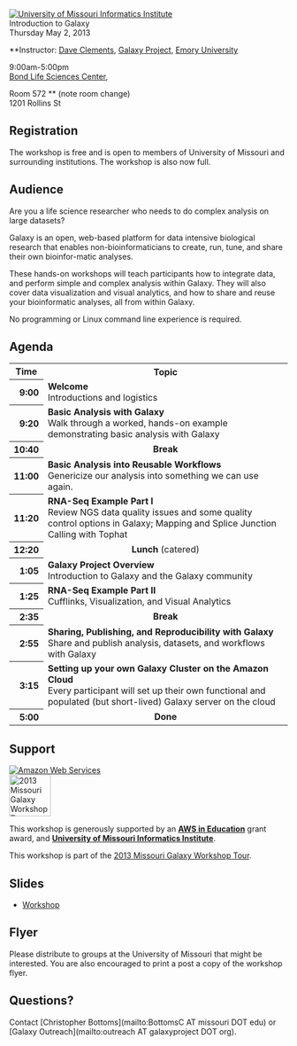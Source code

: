 <div class='center'>
<a href='http://muii.missouri.edu/'><img src="/src/Images/Logos/UMissouriInformaticsBanner.png" alt="University of Missouri Informatics Institute"  /></a>

<div class='title'>Introduction to Galaxy<br /> Thursday May 2, 2013</div>

**Instructor: [Dave Clements](/src/DaveClements/index.md), [Galaxy Project](http://galaxyproject.org), [Emory University](http://emory.edu) 

9:00am-5:00pm<br />
[Bond Life Sciences Center](http://map.missouri.edu/?bldg=37156), <div class='red'> Room 572</span> ** (note room change) <br />
1201 Rollins St
</div>

## Registration

The workshop is free and is open to members of University of Missouri and surrounding institutions.  The workshop is also now full.  

## Audience

Are you a life science researcher who needs to do complex analysis on large datasets?

Galaxy is an open, web-based platform for data intensive biological research that enables non-bioinformaticians to create, run, tune, and share their own bioinfor-matic analyses.

These hands-on workshops will teach participants how to integrate data, and perform simple and complex analysis within Galaxy. They will also cover data visualization and visual analytics, and how to share and reuse your bioinformatic analyses, all from within Galaxy.

No programming or Linux command line experience is required.

## Agenda

<table>
  <tr class="th" >
    <th> Time </th>
    <th> Topic </th>
  </tr>
  <tr>
    <th style=" text-align: right;"> 9:00 </th>
    <td> <strong>Welcome</strong><div class='indent'>Introductions and logistics</div> </td>
  </tr>
  <tr>
    <th style=" text-align: right;"> 9:20 </th>
    <td> <strong>Basic Analysis with Galaxy</strong><div class='indent'>Walk through a worked, hands-on example demonstrating basic analysis with Galaxy</div> </td>
  </tr>
  <tr>
    <th style=" text-align: right;"> 10:40 </th>
    <td style=" text-align: center;"> <strong>Break</strong> </td>
  </tr>
  <tr>
    <th style=" text-align: right;"> 11:00 </th>
    <td> <strong>Basic Analysis into Reusable Workflows</strong><div class='indent'>Genericize our analysis into something we can use again.</div> </td>
  </tr>
  <tr>
    <th style=" text-align: right;"> 11:20 </th>
    <td> <strong>RNA-Seq Example Part I</strong><div class='indent'>Review NGS data quality issues and some quality control options in Galaxy; Mapping and Splice Junction Calling with Tophat</div> </td>
  </tr>
  <tr>
    <th style=" text-align: right;"> 12:20 </th>
    <td style=" text-align: center;"> <strong>Lunch</strong> (catered) </td>
  </tr>
  <tr>
    <th style=" text-align: right;"> 1:05 </th>
    <td> <strong>Galaxy Project Overview</strong><div class='indent'>Introduction to Galaxy and the Galaxy community</div> </td>
  </tr>
  <tr>
    <th style=" text-align: right;"> 1:25 </th>
    <td> <strong>RNA-Seq Example Part II</strong><div class='indent'>Cufflinks, Visualization, and Visual Analytics</div> </td>
  </tr>
  <tr>
    <th style=" text-align: right;"> 2:35 </th>
    <td style=" text-align: center;"> <strong>Break</strong> </td>
  </tr>
  <tr>
    <th style=" text-align: right;"> 2:55 </th>
    <td> <strong>Sharing, Publishing, and Reproducibility with Galaxy</strong><div class='indent'>Share and publish analysis, datasets, and workflows with Galaxy</div> </td>
  </tr>
  <tr>
    <th style=" text-align: right;"> 3:15 </th>
    <td> <strong>Setting up your own Galaxy Cluster on the Amazon Cloud</strong><div class='indent'>Every participant will set up their own functional and populated (but short-lived) Galaxy server on the cloud </div> </td>
  </tr>
  <tr>
    <th style=" text-align: right;"> 5:00 </th>
    <td style=" text-align: center;"> <strong>Done</strong> </td>
  </tr>
</table>


## Support

<div class='right'><a href='http://aws.amazon.com/'><img src="/src/Images/Logos/AWSLogo.png" alt="Amazon Web Services" /></a></div>
<div class='left'><a href='/src/Events/MissouriWorkshopTour2013/index.md'><img src="/src/Images/Logos/MissouriGalaxyWorkshopTour2013.png" alt="2013 Missouri Galaxy Workshop Tour" height="75" /></a></div>

This workshop is generously supported by an **[AWS in Education](http://aws.amazon.com/education/)** grant award, and **[University of Missouri Informatics Institute](http://muii.missouri.edu/)**.  

This workshop is part of the [2013 Missouri Galaxy Workshop Tour](/src/Events/MissouriWorkshopTour2013/index.md).

## Slides

* [Workshop](PLACEHOLDER_ATTACHMENT_URL/src/Documents/Presentations/2013UMissouriWorkshop.pdf)

## Flyer

<div class='right'><a href='PLACEHOLDER_ATTACHMENT_URL/src/UMissouritGalaxy2013.pdf'><img src="/src/Events/Missouri2013/UMissouriGalaxy2013Thumb.png" alt=""  /></a></div>
Please distribute to groups at the University of Missouri that might be interested. You are also encouraged to print a post a copy of the workshop flyer.

## Questions?

Contact [Christopher Bottoms](mailto:BottomsC AT missouri DOT edu) or [Galaxy Outreach](mailto:outreach AT galaxyproject DOT org).
